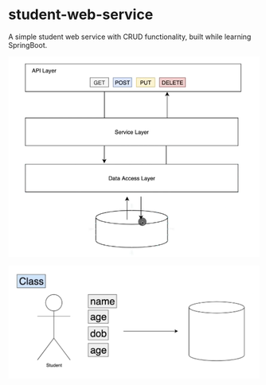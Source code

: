 # student-web-service

A simple student web service with CRUD functionality, built while learning SpringBoot.

![Backend Architecture](https://github.com/rvarun11/student-web-service/blob/master/img/backend.png)

![DB](https://github.com/rvarun11/student-web-service/blob/master/img/db.png)

